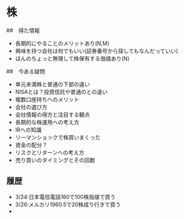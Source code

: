 # 株

##　得た情報
* 長期的にやることのメリットあり(N,M)
* 興味を持つ会社は何でもいい(証券番号から探してもなんだっていい)
* ほんのちょっと無理して株保有する価値あり(N)




##　今ある疑問
* 単元未満株と普通の下部の違い
* NISAとは？投資信託や普通のとの違い
* 複数口座持ちへのメリット
* 会社の選び方
* 会社情報の得方と注目する観点
* 長期的な株運用への考え方
* IRへの知識
* リーマンショックで株買いまくった
* 資金の配分？
* リスクとリターンへの考え方
* 売り買いのタイミングとその回数



## 履歴
* 3/24:日本電信電話180で100株指値で買う
* 3/26:メルカリ1960.5で20株成り行きで買う
* 